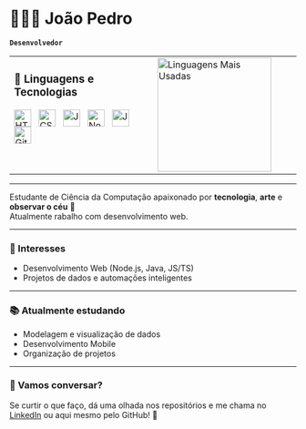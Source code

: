 # 👨🏻‍💻 João Pedro

**`Desenvolvedor`**
<div align="center">
  <table>
    <tr>
      <td valign="top" width="50%">
        <h3>🤖 Linguagens e Tecnologias</h3>
        <img align="left" alt="HTML" title="HTML" width="30px" style="padding-right: 10px;" src="https://cdn.jsdelivr.net/gh/devicons/devicon@latest/icons/html5/html5-original.svg" />
        <img align="left" alt="CSS" title="CSS" width="30px" style="padding-right: 10px;" src="https://cdn.jsdelivr.net/gh/devicons/devicon@latest/icons/css3/css3-original.svg" />
        <img align="left" alt="JavaScript" title="JavaScript" width="30px" style="padding-right: 10px;" src="https://cdn.jsdelivr.net/gh/devicons/devicon@latest/icons/javascript/javascript-original.svg" />
        <img align="left" alt="Node.js" title="Node.js" width="30px" style="padding-right: 10px;" src="https://cdn.jsdelivr.net/gh/devicons/devicon@latest/icons/nodejs/nodejs-original.svg" />
        <img align="left" alt="Java" title="Java" width="30px" style="padding-right: 10px;" src="https://cdn.jsdelivr.net/gh/devicons/devicon@latest/icons/java/java-original.svg" />
        <img align="left" alt="Git" title="Git" width="30px" style="padding-right: 10px;" src="https://cdn.jsdelivr.net/gh/devicons/devicon@latest/icons/git/git-original.svg" />
        <br/><br/><br/>
      </td>
      <td valign="top" width="50%">
        <img alt="Linguagens Mais Usadas" height="200" src="https://github-readme-stats.vercel.app/api/top-langs/?username=DevJPSantos&theme=tokyonight&layout=compact&custom_title=Tecnologias&langs_count=9" />
      </td>
    </tr>
  </table>
</div>

---

<p align="left">
  Estudante de Ciência da Computação apaixonado por <strong>tecnologia</strong>, <strong>arte</strong> e <strong>observar o céu</strong> 🌌<br/>
  Atualmente rabalho com desenvolvimento web.
</p>

<hr>

<h3>🎯 Interesses</h3>
<ul>
  <li>Desenvolvimento Web (Node.js, Java, JS/TS)</li>
  <li>Projetos de dados e automações inteligentes</li>
</ul>

<hr>

<h3>📚 Atualmente estudando</h3>
<ul>
  <li>Modelagem e visualização de dados</li>
  <li>Desenvolvimento Mobile</li>
  <li>Organização de projetos</li>
</ul>

<hr>

### 💬 Vamos conversar?

<p>
  Se curtir o que faço, dá uma olhada nos repositórios e me chama no 
  <a href="https://linkedin.com/in/DevJPSantos" target="_blank">LinkedIn</a> 
  ou aqui mesmo pelo GitHub! 🚀
</p>
